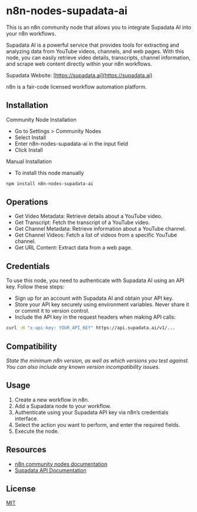 # n8n-nodes-supadata-ai

This is an n8n community node that allows you to integrate Supadata AI into your n8n workflows.

Supadata AI is a powerful service that provides tools for extracting and analyzing data from YouTube videos, channels, and web pages. With this node, you can easily retrieve video details, transcripts, channel information, and scrape web content directly within your n8n workflows.

Supadata Website: [https://supadata.ai](https://supadata.ai)

n8n is a fair-code licensed workflow automation platform.

## Installation

Community Node Installation

- Go to Settings > Community Nodes
- Select Install
- Enter n8n-nodes-supadata-ai in the input field
- Click Install

Manual Installation

- To install this node manually

```bash
npm install n8n-nodes-supadata-ai
```

## Operations

- Get Video Metadata: Retrieve details about a YouTube video.
- Get Transcript: Fetch the transcript of a YouTube video.
- Get Channel Metadata: Retrieve information about a YouTube channel.
- Get Channel Videos: Fetch a list of videos from a specific YouTube channel.
- Get URL Content: Extract data from a web page.

## Credentials

To use this node, you need to authenticate with Supadata AI using an API key. Follow these steps:

- Sign up for an account with Supadata AI and obtain your API key.
- Store your API key securely using environment variables. Never share it or commit it to version control.
- Include the API key in the request headers when making API calls:

```bash
curl -H "x-api-key: YOUR_API_KEY" https://api.supadata.ai/v1/...
```

## Compatibility

_State the minimum n8n version, as well as which versions you test against. You can also include any known version incompatibility issues._

## Usage

1. Create a new workflow in n8n.
2. Add a Supadata node to your workflow.
3. Authenticate using your Supadata API key via n8n’s credentials interface.
4. Select the action you want to perform, and enter the required fields.
5. Execute the node.

## Resources

- [n8n community nodes documentation](https://docs.n8n.io/integrations/community-nodes/)
- [Supadata API Documentation](https://supadata.ai/documentation/getting-started)

## License

[MIT](https://github.com/n8n-io/n8n-nodes-starter/blob/master/LICENSE.md)
